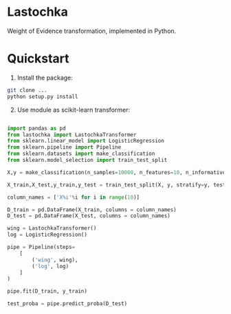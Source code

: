 # Lastochka

Weight of Evidence transformation, implemented in Python. 

# Quickstart

1. Install the package:
```bash
git clone ...
python setup.py install
```

2. Use module as scikit-learn transformer:
```python

import pandas as pd
from lastochka import LastochkaTransformer
from sklearn.linear_model import LogisticRegression
from sklearn.pipeline import Pipeline
from sklearn.datasets import make_classification
from sklearn.model_selection import train_test_split

X,y = make_classification(n_samples=10000, n_features=10, n_informative=2, random_state=42)

X_train,X_test,y_train,y_test = train_test_split(X, y, stratify=y, test_size=0.3 random_state=42)

column_names = ['X%i'%i for i in range(10)]

D_train = pd.DataFrame(X_train, columns = column_names)
D_test = pd.DataFrame(X_test, columns = column_names)

wing = LastochkaTransformer()
log = LogisticRegression()

pipe = Pipeline(steps=
    [
        ('wing', wing),
        ('log', log)
    ]
)

pipe.fit(D_train, y_train)

test_proba = pipe.predict_proba(D_test)
```